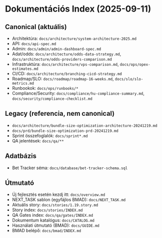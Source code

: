 # Dokumentációs Index (2025-09-11)

## Canonical (aktuális)
- Architektúra: `docs/architecture/system-architecture-2025.md`
- API: `docs/api-spec.md`
- Admin: `docs/admin/admin-dashboard-spec.md`
- Adat/odds: `docs/architecture/odds-data-strategy.md`, `docs/architecture/odds-providers-comparison.md`
- Infrastruktúra: `docs/architecture/vps-comparison.md`, `docs/ops/opex-estimates.md`
- CI/CD: `docs/architecture/branching-cicd-strategy.md`
- Roadmap/SLO: `docs/roadmap/roadmap-16-weeks.md`, `docs/slo/slo-metrics.md`
- Runbookok: `docs/ops/runbooks/*`
- Compliance/Security: `docs/compliance/hu-compliance-summary.md`, `docs/security/compliance-checklist.md`

## Legacy (referencia, nem canonical)
- `docs/architecture/bundle-size-optimization-architecture-20241219.md`
- `docs/prd/bundle-size-optimization-prd-20241219.md`
- Sprint összefoglalók: `docs/sprint*.md`
- QA jelentések: `docs/qa/**`

## Adatbázis
- Bet Tracker séma: `docs/database/bet-tracker-schema.sql`

## Útmutató
- Új fejlesztés esetén kezdj itt: `docs/overview.md`
- NEXT_TASK sablon (egyfájlos BMAD): `docs/NEXT_TASK.md`
- Aktuális story: `docs/stories/1.19.story.md`
- Story index: `docs/stories/INDEX.md`
- QA Gates index: `docs/qa/gates/INDEX.md`
- Dokumentum katalógus: `docs/CATALOG.md`
- Használati útmutató (BMAD): `docs/GUIDE.md`
- BMAD belépő: `docs/bmad/INDEX.md`
